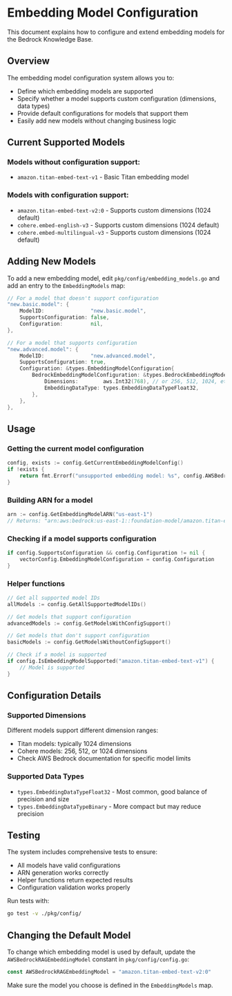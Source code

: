 # Embedding Model Configuration

This document explains how to configure and extend embedding models for the Bedrock Knowledge Base.

## Overview

The embedding model configuration system allows you to:
- Define which embedding models are supported
- Specify whether a model supports custom configuration (dimensions, data types)
- Provide default configurations for models that support them
- Easily add new models without changing business logic

## Current Supported Models

### Models without configuration support:
- `amazon.titan-embed-text-v1` - Basic Titan embedding model

### Models with configuration support:
- `amazon.titan-embed-text-v2:0` - Supports custom dimensions (1024 default)
- `cohere.embed-english-v3` - Supports custom dimensions (1024 default)
- `cohere.embed-multilingual-v3` - Supports custom dimensions (1024 default)

## Adding New Models

To add a new embedding model, edit `pkg/config/embedding_models.go` and add an entry to the `EmbeddingModels` map:

```go
// For a model that doesn't support configuration
"new.basic.model": {
    ModelID:               "new.basic.model",
    SupportsConfiguration: false,
    Configuration:         nil,
},

// For a model that supports configuration
"new.advanced.model": {
    ModelID:               "new.advanced.model",
    SupportsConfiguration: true,
    Configuration: &types.EmbeddingModelConfiguration{
        BedrockEmbeddingModelConfiguration: &types.BedrockEmbeddingModelConfiguration{
            Dimensions:        aws.Int32(768), // or 256, 512, 1024, etc.
            EmbeddingDataType: types.EmbeddingDataTypeFloat32,
        },
    },
},
```

## Usage

### Getting the current model configuration
```go
config, exists := config.GetCurrentEmbeddingModelConfig()
if !exists {
    return fmt.Errorf("unsupported embedding model: %s", config.AWSBedrockRAGEmbeddingModel)
}
```

### Building ARN for a model
```go
arn := config.GetEmbeddingModelARN("us-east-1")
// Returns: "arn:aws:bedrock:us-east-1::foundation-model/amazon.titan-embed-text-v1"
```

### Checking if a model supports configuration
```go
if config.SupportsConfiguration && config.Configuration != nil {
    vectorConfig.EmbeddingModelConfiguration = config.Configuration
}
```

### Helper functions
```go
// Get all supported model IDs
allModels := config.GetAllSupportedModelIDs()

// Get models that support configuration
advancedModels := config.GetModelsWithConfigSupport()

// Get models that don't support configuration
basicModels := config.GetModelsWithoutConfigSupport()

// Check if a model is supported
if config.IsEmbeddingModelSupported("amazon.titan-embed-text-v1") {
    // Model is supported
}
```

## Configuration Details

### Supported Dimensions
Different models support different dimension ranges:
- Titan models: typically 1024 dimensions
- Cohere models: 256, 512, or 1024 dimensions
- Check AWS Bedrock documentation for specific model limits

### Supported Data Types
- `types.EmbeddingDataTypeFloat32` - Most common, good balance of precision and size
- `types.EmbeddingDataTypeBinary` - More compact but may reduce precision

## Testing

The system includes comprehensive tests to ensure:
- All models have valid configurations
- ARN generation works correctly
- Helper functions return expected results
- Configuration validation works properly

Run tests with:
```bash
go test -v ./pkg/config/
```

## Changing the Default Model

To change which embedding model is used by default, update the `AWSBedrockRAGEmbeddingModel` constant in `pkg/config/config.go`:

```go
const AWSBedrockRAGEmbeddingModel = "amazon.titan-embed-text-v2:0"
```

Make sure the model you choose is defined in the `EmbeddingModels` map.
